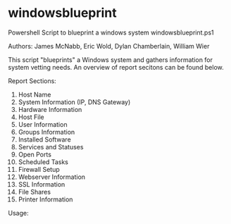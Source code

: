 # windowsblueprint
Powershell Script to blueprint a windows system
windowsblueprint.ps1

Authors: James McNabb, Eric Wold,  Dylan Chamberlain, William Wier

This script "blueprints" a Windows system and gathers information for system vetting needs.
An overview of report secitons can be found below.

Report Sections:

1. Host Name
2. System Information (IP, DNS Gateway)
3. Hardware Information
4. Host File
5. User Information
6. Groups Information
7. Installed Software
8. Services and Statuses
9. Open Ports
10. Scheduled Tasks
11. Firewall Setup
12. Webserver Information
13. SSL Information
14. File Shares
15. Printer Information

Usage: